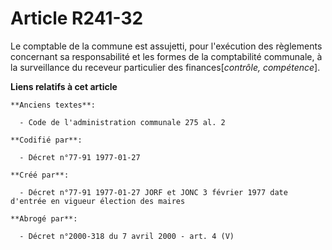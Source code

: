 # Article R241-32

Le comptable de la commune est assujetti, pour l'exécution des règlements concernant sa responsabilité et les formes de la
comptabilité communale, à la surveillance du receveur particulier des finances[*contrôle, compétence*].

**Liens relatifs à cet article**

	**Anciens textes**:

	  - Code de l'administration communale 275 al. 2

	**Codifié par**:

	  - Décret n°77-91 1977-01-27

	**Créé par**:

	  - Décret n°77-91 1977-01-27 JORF et JONC 3 février 1977 date d'entrée en vigueur élection des maires

	**Abrogé par**:

	  - Décret n°2000-318 du 7 avril 2000 - art. 4 (V)
